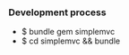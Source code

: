 <h3>Development process</h3>
<ul>
    <li>$ bundle gem simplemvc</li>
    <li>$ cd simplemvc && bundle</li>
</ul>